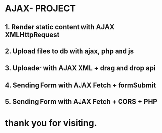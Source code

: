 # AJAX- PROJECT

## 1. Render static content with AJAX XMLHttpRequest

## 2. Upload files to db with ajax, php and js

## 3. Uploader with AJAX XML + drag and drop api

## 4. Sending Form with AJAX Fetch + formSubmit

## 5. Sending Form with AJAX Fetch + CORS + PHP

# thank you for visiting.
